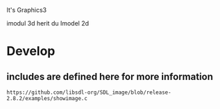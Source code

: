 It's Graphics3

imodul 3d herit du Imodel 2d

# Develop

## includes are defined here for more information

`https://github.com/libsdl-org/SDL_image/blob/release-2.8.2/examples/showimage.c`